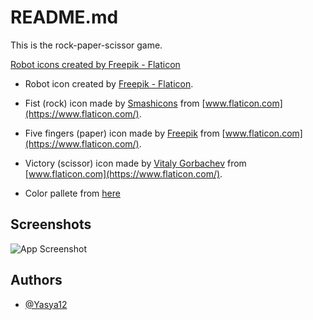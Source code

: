 
# README.md

This is the rock-paper-scissor game. 


<a href="https://www.flaticon.com/free-icons/robot" title="robot icons">Robot icons created by Freepik - Flaticon</a>

- Robot icon created by <a href="https://www.flaticon.com/free-icons/robot" title="robot icons">Freepik - Flaticon</a>.
  
- Fist (rock) icon made by [Smashicons](https://www.flaticon.com/authors/smashicons) from [www.flaticon.com](https://www.flaticon.com/).

- Five fingers (paper) icon made by [Freepik](https://www.freepik.com) from [www.flaticon.com](https://www.flaticon.com/).

- Victory (scissor) icon made by [ Vitaly Gorbachev](https://www.flaticon.com/authors/vitaly-gorbachev) from [www.flaticon.com](https://www.flaticon.com/).

- Color pallete from [here](https://colorhunt.co/palette/faf1e4cedebd9eb384435334)
## Screenshots

![App Screenshot](https://drive.google.com/file/d/12OVzc2ZvJP3EBjyjCj7Ch47cxVgdwkXZ/view?usp=sharing)



## Authors

- [@Yasya12](https://github.com/Yasya12)

